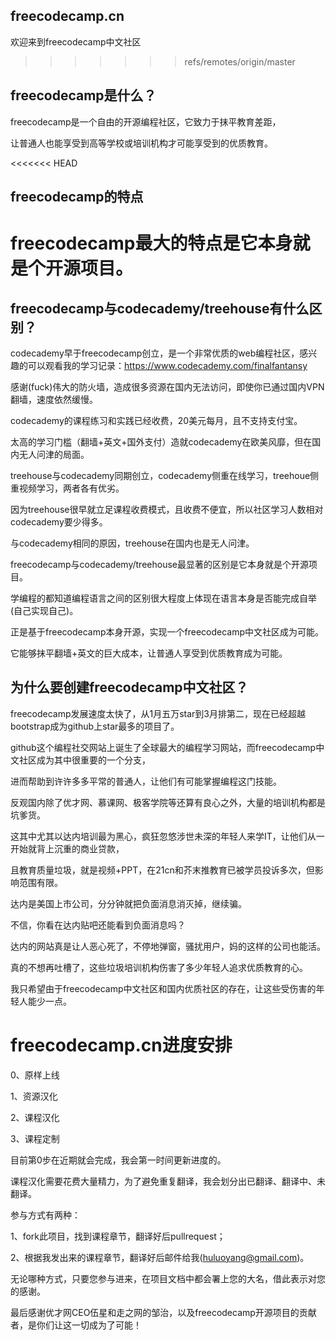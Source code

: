 ## freecodecamp.cn
欢迎来到freecodecamp中文社区
>>>>>>> refs/remotes/origin/master

## freecodecamp是什么？
freecodecamp是一个自由的开源编程社区，它致力于抹平教育差距，

让普通人也能享受到高等学校或培训机构才可能享受到的优质教育。

<<<<<<< HEAD
## freecodecamp的特点
freecodecamp最大的特点是它本身就是个开源项目。
=======
## freecodecamp与codecademy/treehouse有什么区别？
codecademy早于freecodecamp创立，是一个非常优质的web编程社区，感兴趣的可以观看我的学习记录：https://www.codecademy.com/finalfantansy

感谢(fuck)伟大的防火墙，造成很多资源在国内无法访问，即使你已通过国内VPN翻墙，速度依然缓慢。

codecademy的课程练习和实践已经收费，20美元每月，且不支持支付宝。

太高的学习门槛（翻墙+英文+国外支付）造就codecademy在欧美风靡，但在国内无人问津的局面。

treehouse与codecademy同期创立，codecademy侧重在线学习，treehoue侧重视频学习，两者各有优劣。

因为treehouse很早就立足课程收费模式，且收费不便宜，所以社区学习人数相对codecademy要少得多。

与codecademy相同的原因，treehouse在国内也是无人问津。

freecodecamp与codecademy/treehouse最显著的区别是它本身就是个开源项目。

学编程的都知道编程语言之间的区别很大程度上体现在语言本身是否能完成自举(自己实现自己)。

正是基于freecodecamp本身开源，实现一个freecodecamp中文社区成为可能。

它能够抹平翻墙+英文的巨大成本，让普通人享受到优质教育成为可能。

## 为什么要创建freecodecamp中文社区？
freecodecamp发展速度太快了，从1月五万star到3月排第二，现在已经超越bootstrap成为github上star最多的项目了。

github这个编程社交网站上诞生了全球最大的编程学习网站，而freecodecamp中文社区成为其中很重要的一个分支，


进而帮助到许许多多平常的普通人，让他们有可能掌握编程这门技能。

反观国内除了优才网、慕课网、极客学院等还算有良心之外，大量的培训机构都是坑爹货。

这其中尤其以达内培训最为黑心，疯狂忽悠涉世未深的年轻人来学IT，让他们从一开始就背上沉重的商业贷款，

且教育质量垃圾，就是视频+PPT，在21cn和芥末推教育已被学员投诉多次，但影响范围有限。

达内是美国上市公司，分分钟就把负面消息消灭掉，继续骗。

不信，你看在达内贴吧还能看到负面消息吗？

达内的网站真是让人恶心死了，不停地弹窗，骚扰用户，妈的这样的公司也能活。

真的不想再吐槽了，这些垃圾培训机构伤害了多少年轻人追求优质教育的心。

我只希望由于freecodecamp中文社区和国内优质社区的存在，让这些受伤害的年轻人能少一点。

# freecodecamp.cn进度安排
 0、原样上线
 
 1、资源汉化
 
 2、课程汉化
 
 3、课程定制
 
 目前第0步在近期就会完成，我会第一时间更新进度的。
 
 课程汉化需要花费大量精力，为了避免重复翻译，我会划分出已翻译、翻译中、未翻译。
 
 参与方式有两种：
 
 1、fork此项目，找到课程章节，翻译好后pullrequest；
 
 2、根据我发出来的课程章节，翻译好后邮件给我(huluoyang@gmail.com)。

 无论哪种方式，只要您参与进来，在项目文档中都会署上您的大名，借此表示对您的感谢。
 
 最后感谢优才网CEO伍星和走之网的邹治，以及freecodecamp开源项目的贡献者，是你们让这一切成为了可能！
